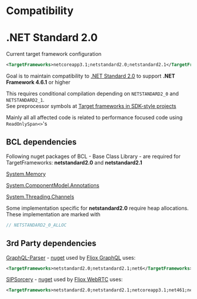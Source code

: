 
# **Compatibility**

# .NET Standard 2.0

Current target framework configuration

```xml
<TargetFrameworks>netcoreapp3.1;netstandard2.0;netstandard2.1</TargetFrameworks>
```

Goal is to maintain compatibility to [.NET Standard 2.0](https://learn.microsoft.com/en-us/dotnet/standard/net-standard?tabs=net-standard-2-0)
to support **.NET Framework 4.6.1** or higher

This requires conditional compilation depending on `NETSTANDARD2_0` and `NETSTANDARD2_1`.  
See preprocessor symbols at [Target frameworks in SDK-style projects](https://learn.microsoft.com/en-us/dotnet/standard/frameworks)

Mainly all all affected code is related to performance focused code using `ReadOnlySpan<>`'s


## BCL dependencies

Following nuget packages of BCL - Base Class Library - are required for TargetFrameworks:
<b>netstandard2.0</b> and <b>netstandard2.1</b>

[System.Memory](https://www.nuget.org/packages/System.Memory)

[System.ComponentModel.Annotations](https://www.nuget.org/packages/System.ComponentModel.Annotations)

[System.Threading.Channels](https://www.nuget.org/packages/System.Threading.Channels)

Some implementation specific for <b>netstandard2.0</b> require heap allocations.  
These implementation are marked with
```c#
// NETSTANDARD2_0_ALLOC
```
## 3rd Party dependencies

[GraphQL-Parser](https://github.com/graphql-dotnet/parser) -
[nuget](https://www.nuget.org/packages/SIPSorcery/)
used by [Fliox GraphQL](https://github.com/friflo/Friflo.Json.Fliox/tree/main/Json/Fliox.Hub.GraphQL)
uses:

```xml
<TargetFrameworks>netstandard2.0;netstandard2.1;net6</TargetFrameworks>
```

[SIPSorcery](https://github.com/sipsorcery-org/sipsorcery) -
[nuget](https://www.nuget.org/packages/GraphQL-Parser)
used by [Fliox WebRTC](https://github.com/friflo/Friflo.Json.Fliox/tree/main/Json/Fliox.Hub.WebRTC)
uses:

```xml
<TargetFrameworks>netstandard2.0;netstandard2.1;netcoreapp3.1;net461;net5.0;net6.0;</TargetFrameworks>
```

